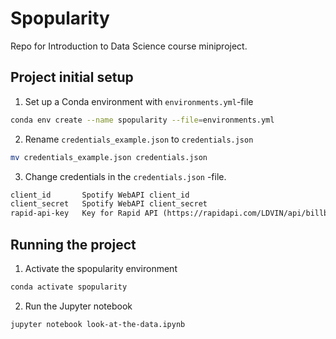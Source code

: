 # Spopularity

Repo for Introduction to Data Science course miniproject.

## Project initial setup

1. Set up a Conda environment with `environments.yml`-file

```sh
conda env create --name spopularity --file=environments.yml
```

2. Rename `credentials_example.json` to `credentials.json`

```sh
mv credentials_example.json credentials.json
```

3. Change credentials in the `credentials.json` -file.

 ```txt
client_id       Spotify WebAPI client_id
client_secret   Spotify WebAPI client_secret
rapid-api-key   Key for Rapid API (https://rapidapi.com/LDVIN/api/billboard-api/)
```

## Running the project

1. Activate the spopularity environment

```sh
conda activate spopularity
```

2. Run the Jupyter notebook

```sh
jupyter notebook look-at-the-data.ipynb
```

